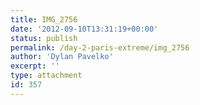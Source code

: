 ```yaml
---
title: IMG_2756
date: '2012-09-10T13:31:19+00:00'
status: publish
permalink: /day-2-paris-extreme/img_2756
author: 'Dylan Pavelko'
excerpt: ''
type: attachment
id: 357
---
```

<!DOCTYPE html PUBLIC "-//W3C//DTD HTML 4.0 Transitional//EN" "http://www.w3.org/TR/REC-html40/loose.dtd">
<?xml encoding="UTF-8">
